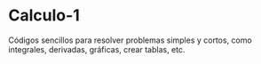 # Calculo-1
Códigos sencillos para resolver problemas simples y cortos, como integrales, derivadas, gráficas, crear tablas, etc.
